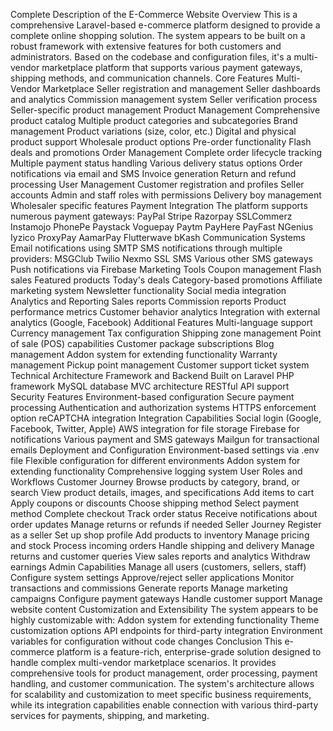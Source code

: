 Complete Description of the E-Commerce Website
Overview
This is a comprehensive Laravel-based e-commerce platform designed to provide a complete online shopping solution. The system appears to be built on a robust framework with extensive features for both customers and administrators. Based on the codebase and configuration files, it's a multi-vendor marketplace platform that supports various payment gateways, shipping methods, and communication channels.
Core Features
Multi-Vendor Marketplace
Seller registration and management
Seller dashboards and analytics
Commission management system
Seller verification process
Seller-specific product management
Product Management
Comprehensive product catalog
Multiple product categories and subcategories
Brand management
Product variations (size, color, etc.)
Digital and physical product support
Wholesale product options
Pre-order functionality
Flash deals and promotions
Order Management
Complete order lifecycle tracking
Multiple payment status handling
Various delivery status options
Order notifications via email and SMS
Invoice generation
Return and refund processing
User Management
Customer registration and profiles
Seller accounts
Admin and staff roles with permissions
Delivery boy management
Wholesaler specific features
Payment Integration
The platform supports numerous payment gateways:
PayPal
Stripe
Razorpay
SSLCommerz
Instamojo
PhonePe
Paystack
Voguepay
Paytm
PayHere
PayFast
NGenius
Iyzico
ProxyPay
AamarPay
Flutterwave
bKash
Communication Systems
Email notifications using SMTP
SMS notifications through multiple providers:
MSGClub
Twilio
Nexmo
SSL SMS
Various other SMS gateways
Push notifications via Firebase
Marketing Tools
Coupon management
Flash sales
Featured products
Today's deals
Category-based promotions
Affiliate marketing system
Newsletter functionality
Social media integration
Analytics and Reporting
Sales reports
Commission reports
Product performance metrics
Customer behavior analytics
Integration with external analytics (Google, Facebook)
Additional Features
Multi-language support
Currency management
Tax configuration
Shipping zone management
Point of sale (POS) capabilities
Customer package subscriptions
Blog management
Addon system for extending functionality
Warranty management
Pickup point management
Customer support ticket system
Technical Architecture
Framework and Backend
Built on Laravel PHP framework
MySQL database
MVC architecture
RESTful API support
Security Features
Environment-based configuration
Secure payment processing
Authentication and authorization systems
HTTPS enforcement option
reCAPTCHA integration
Integration Capabilities
Social login (Google, Facebook, Twitter, Apple)
AWS integration for file storage
Firebase for notifications
Various payment and SMS gateways
Mailgun for transactional emails
Deployment and Configuration
Environment-based settings via .env file
Flexible configuration for different environments
Addon system for extending functionality
Comprehensive logging system
User Roles and Workflows
Customer Journey
Browse products by category, brand, or search
View product details, images, and specifications
Add items to cart
Apply coupons or discounts
Choose shipping method
Select payment method
Complete checkout
Track order status
Receive notifications about order updates
Manage returns or refunds if needed
Seller Journey
Register as a seller
Set up shop profile
Add products to inventory
Manage pricing and stock
Process incoming orders
Handle shipping and delivery
Manage returns and customer queries
View sales reports and analytics
Withdraw earnings
Admin Capabilities
Manage all users (customers, sellers, staff)
Configure system settings
Approve/reject seller applications
Monitor transactions and commissions
Generate reports
Manage marketing campaigns
Configure payment gateways
Handle customer support
Manage website content
Customization and Extensibility
The system appears to be highly customizable with:
Addon system for extending functionality
Theme customization options
API endpoints for third-party integration
Environment variables for configuration without code changes
Conclusion
This e-commerce platform is a feature-rich, enterprise-grade solution designed to handle complex multi-vendor marketplace scenarios. It provides comprehensive tools for product management, order processing, payment handling, and customer communication. The system's architecture allows for scalability and customization to meet specific business requirements, while its integration capabilities enable connection with various third-party services for payments, shipping, and marketing.